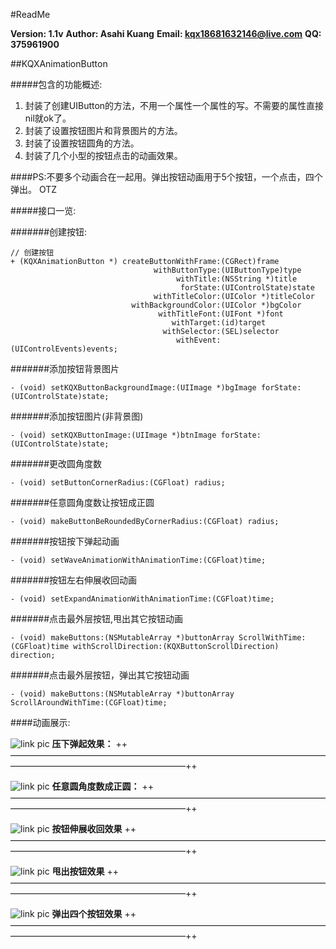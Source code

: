 
#ReadMe

**Version: 1.1v**
**Author: Asahi Kuang**
**Email: kqx18681632146@live.com**
**QQ: 375961900**

##KQXAnimationButton

#####包含的功能概述:
1. 封装了创建UIButton的方法，不用一个属性一个属性的写。不需要的属性直接nil就ok了。
2. 封装了设置按钮图片和背景图片的方法。
3. 封装了设置按钮圆角的方法。  
4. 封装了几个小型的按钮点击的动画效果。

####PS:不要多个动画合在一起用。弹出按钮动画用于5个按钮，一个点击，四个弹出。 OTZ

#####接口一览:

#######创建按钮:
```
// 创建按钮
+ (KQXAnimationButton *) createButtonWithFrame:(CGRect)frame
                                withButtonType:(UIButtonType)type
                                     withTitle:(NSString *)title
                                      forState:(UIControlState)state
                                withTitleColor:(UIColor *)titleColor
                           withBackgroundColor:(UIColor *)bgColor
                                 withTitleFont:(UIFont *)font
                                    withTarget:(id)target
                                  withSelector:(SEL)selector
                                     withEvent:(UIControlEvents)events;
```

#######添加按钮背景图片
```
- (void) setKQXButtonBackgroundImage:(UIImage *)bgImage forState:(UIControlState)state;
```
#######添加按钮图片(非背景图)
```
- (void) setKQXButtonImage:(UIImage *)btnImage forState:(UIControlState)state;
```
#######更改圆角度数
```
- (void) setButtonCornerRadius:(CGFloat) radius;
```
#######任意圆角度数让按钮成正圆
```
- (void) makeButtonBeRoundedByCornerRadius:(CGFloat) radius;
```
#######按钮按下弹起动画
```
- (void) setWaveAnimationWithAnimationTime:(CGFloat)time;
```
#######按钮左右伸展收回动画
```
- (void) setExpandAnimationWithAnimationTime:(CGFloat)time;
```
#######点击最外层按钮,甩出其它按钮动画
```
- (void) makeButtons:(NSMutableArray *)buttonArray ScrollWithTime:(CGFloat)time withScrollDirection:(KQXButtonScrollDirection) direction;
```
#######点击最外层按钮，弹出其它按钮动画
```
- (void) makeButtons:(NSMutableArray *)buttonArray ScrollAroundWithTime:(CGFloat)time;
```
####动画展示:


![link pic](http://a3.qpic.cn/psb?/V106iJhq3r5pvo/k5qbQ3g4o.GelvvLrdRdRFskeSAc9huF*U5KflxHMyE!/b/dGQBAAAAAAAA&bo=4AENAuABDQICGDw!&rf=viewer_4)
	**压下弹起效果：**
    ++————————————————————————————————————————————————————————++
    

![link pic](http://a3.qpic.cn/psb?/V106iJhq3r5pvo/oDcqjuUyynMCkTOXP463*8DJXaMsPc2otkjvhAq8zKE!/b/dGQBAAAAAAAA&bo=4wFyAuMBcgICGDw!&rf=viewer_4)
	**任意圆角度数成正圆：**
    ++————————————————————————————————————————————————————————++
    
![link pic](http://a2.qpic.cn/psb?/V106iJhq3r5pvo/8.s74uUmZodiMSS3u44V0KxJ9kCJDloZKD0Hsj0MVto!/b/dGMBAAAAAAAA&bo=4wH6AeMB.gECGDw!&rf=viewer_4)
	**按钮伸展收回效果**
        ++————————————————————————————————————————————————————————++
        
        
![link pic](http://a2.qpic.cn/psb?/V106iJhq3r5pvo/m7jKzAZimYWqY0CrP4yiwK.6k1JVr4Mdi2YqG4T44Is!/b/dGMBAAAAAAAA&bo=4QGfAuEBnwICGDw!&rf=viewer_4)
	**甩出按钮效果**
        ++————————————————————————————————————————————————————————++
    
![link pic](http://a2.qpic.cn/psb?/V106iJhq3r5pvo/Lpig03jtXGssYXUrHTUEDIndEklMomo21x6MscctrQA!/b/dGMBAAAAAAAA&bo=3gHWAd4B1gECGDw!&rf=viewer_4)
	**弹出四个按钮效果**
        ++————————————————————————————————————————————————————————++
